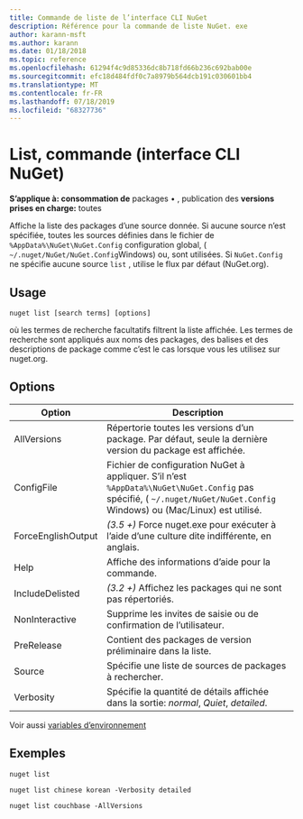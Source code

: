 ```yaml
---
title: Commande de liste de l’interface CLI NuGet
description: Référence pour la commande de liste NuGet. exe
author: karann-msft
ms.author: karann
ms.date: 01/18/2018
ms.topic: reference
ms.openlocfilehash: 61294f4c9d85336dc8b718fd66b236c692bab00e
ms.sourcegitcommit: efc18d484fdf0c7a8979b564dcb191c030601bb4
ms.translationtype: MT
ms.contentlocale: fr-FR
ms.lasthandoff: 07/18/2019
ms.locfileid: "68327736"
---
```

# <a name="list-command-nuget-cli"></a>List, commande (interface CLI NuGet)

**S’applique à: consommation de** packages &bullet; , publication des **versions prises en charge:** toutes

Affiche la liste des packages d’une source donnée. Si aucune source n’est spécifiée, toutes les sources définies dans le fichier de `%AppData%\NuGet\NuGet.Config` configuration global, ( `~/.nuget/NuGet/NuGet.Config`Windows) ou, sont utilisées. Si `NuGet.Config` ne spécifie aucune source `list` , utilise le flux par défaut (NuGet.org).

## <a name="usage"></a>Usage

```cli
nuget list [search terms] [options]
```

où les termes de recherche facultatifs filtrent la liste affichée. Les termes de recherche sont appliqués aux noms des packages, des balises et des descriptions de package comme c’est le cas lorsque vous les utilisez sur nuget.org.

## <a name="options"></a>Options

| Option | Description |
| --- | --- |
| AllVersions | Répertorie toutes les versions d’un package. Par défaut, seule la dernière version du package est affichée. |
| ConfigFile | Fichier de configuration NuGet à appliquer. S’il n’est `%AppData%\NuGet\NuGet.Config` pas spécifié, ( `~/.nuget/NuGet/NuGet.Config` Windows) ou (Mac/Linux) est utilisé.|
| ForceEnglishOutput | *(3.5 +)* Force nuget.exe pour exécuter à l’aide d’une culture dite indifférente, en anglais. |
| Help | Affiche des informations d’aide pour la commande. |
| IncludeDelisted | *(3.2 +)* Affichez les packages qui ne sont pas répertoriés. |
| NonInteractive | Supprime les invites de saisie ou de confirmation de l’utilisateur. |
| PreRelease | Contient des packages de version préliminaire dans la liste. |
| Source | Spécifie une liste de sources de packages à rechercher. |
| Verbosity | Spécifie la quantité de détails affichée dans la sortie: *normal*, *Quiet*, *detailed*. |

Voir aussi [variables d’environnement](cli-ref-environment-variables.md)

## <a name="examples"></a>Exemples

```cli
nuget list

nuget list chinese korean -Verbosity detailed

nuget list couchbase -AllVersions
```
